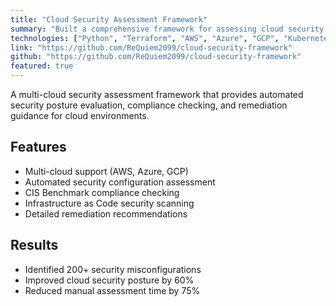 ```yaml
---
title: "Cloud Security Assessment Framework"
summary: "Built a comprehensive framework for assessing cloud security posture across AWS, Azure, and GCP environments."
technologies: ["Python", "Terraform", "AWS", "Azure", "GCP", "Kubernetes"]
link: "https://github.com/ReQuiem2099/cloud-security-framework"
github: "https://github.com/ReQuiem2099/cloud-security-framework"
featured: true
---
```


A multi-cloud security assessment framework that provides automated security posture evaluation, compliance checking, and remediation guidance for cloud environments.

## Features

- Multi-cloud support (AWS, Azure, GCP)
- Automated security configuration assessment
- CIS Benchmark compliance checking
- Infrastructure as Code security scanning
- Detailed remediation recommendations

## Results

- Identified 200+ security misconfigurations
- Improved cloud security posture by 60%
- Reduced manual assessment time by 75%
